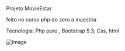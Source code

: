 Projeto MovieEstar

feito no curso php do zero a maestria

Tecnologia: Php puro , Bootstrap 5.3, Css, html


![image](https://github.com/hadsonmoraes/moviestar/assets/64390960/36a59030-690e-483b-87f4-d09475ad3dc6)
